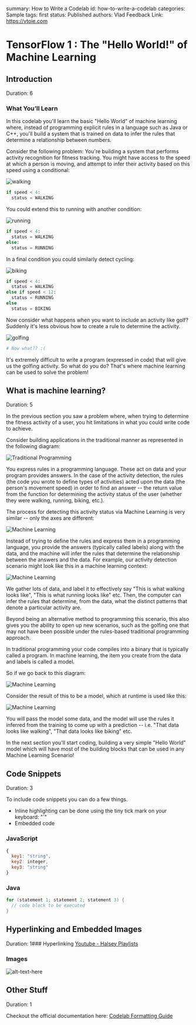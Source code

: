 summary: How to Write a Codelab
id: how-to-write-a-codelab
categories: Sample
tags: first
status: Published 
authors: Vlad
Feedback Link: https://vtoie.com

# TensorFlow 1 : The "Hello World!" of Machine Learning
## Introduction 
Duration: 6

### What You’ll Learn 
In this codelab you'll learn the basic "Hello World" of machine learning where, instead of programming explicit rules in a language such as Java or C++, you'll build a system that is trained on data to infer the rules that determine a relationship between numbers.

Consider the following problem: You're building a system that performs activity recognition for fitness tracking. You might have access to the speed at which a person is moving, and attempt to infer their activity based on this speed using a conditional:

![walking](assets/1.1.png)
```python
if speed < 4: 
  status = WALKING
```
You could extend this to running with another condition:

![running](assets/1.2.png)
```python
if speed < 4: 
  status = WALKING
else:
  status = RUNNING
```
In a final condition you could similarly detect cycling:

![biking](assets/1.3.png)
```python
if speed < 4: 
  status = WALKING
else if speed < 12:
  status = RUNNING
else
  status = BIKING
```
Now consider what happens when you want to include an activity like golf? Suddenly it's less obvious how to create a rule to determine the activity.

![golfing](assets/1.4.png")
```python
# Now what?? :(
```
It's extremely difficult to write a program (expressed in code) that will give us the golfing activity. So what do you do? That's where machine learning can be used to solve the problem!
<!-- ------------------------ -->
## What is machine learning?
Duration: 5

In the previous section you saw a problem where, when trying to determine the fitness activity of a user, you hit limitations in what you could write code to achieve.

Consider building applications in the traditional manner as represented in the following diagram:

![Traditional Programming](assets/2.1.png)

You express rules in a programming language. These act on data and your program provides answers. In the case of the activity detection, the rules (the code you wrote to define types of activities) acted upon the data (the person's movement speed) in order to find an answer -- the return value from the function for determining the activity status of the user (whether they were walking, running, biking, etc.).

The process for detecting this activity status via Machine Learning is very similar -- only the axes are different: 

![Machine Learning](assets/2.2.png)

Instead of trying to define the rules and express them in a programming language, you provide the answers (typically called labels) along with the data, and the machine will infer the rules that determine the relationship between the answers and the data. For example, our activity detection scenario might look like this in a machine learning context:

![Machine Learning](assets/2.3.png)

We gather lots of data, and label it to effectively say "This is what walking looks like", "This is what running looks like" etc. Then, the computer can infer the rules that determine, from the data, what the distinct patterns that denote a particular activity are.

Beyond being an alternative method to programming this scenario, this also gives you the ability to open up new scenarios, such as the golfing one that may not have been possible under the rules-based traditional programming approach.

In traditional programming your code compiles into a binary that is typically called a program. In machine learning, the item you create from the data and labels is called a model.

So if we go back to this diagram:

![Machine Learning](assets/2.4.png)

Consider the result of this to be a model, which at runtime is used like this:

![Machine Learning](assets/2.5.png)

You will pass the model some data, and the model will use the rules it inferred from the training to come up with a prediction -- i.e. "That data looks like walking", "That data looks like biking" etc.

In the next section you'll start coding, building a very simple "Hello World" model which will have most of the building blocks that can be used in any Machine Learning Scenario!
<!-- ------------------------ -->
## Code Snippets
Duration: 3

To include code snippets you can do a few things. 
- Inline highlighting can be done using the tiny tick mark on your keyboard: "`"
- Embedded code

### JavaScript

```javascript
{ 
  key1: "string", 
  key2: integer,
  key3: "string"
}
```

### Java

```java
for (statement 1; statement 2; statement 3) {
  // code block to be executed
}
```

<!-- ------------------------ -->
## Hyperlinking and Embedded Images
Duration: 1### Hyperlinking
[Youtube - Halsey Playlists](https://www.youtube.com/user/iamhalsey/playlists)

### Images
![alt-text-here](assets/backrooms.jpg)

<!-- ------------------------ -->
## Other Stuff
Duration: 1

Checkout the official documentation here: [Codelab Formatting Guide](https://github.com/googlecodelabs/tools/blob/master/FORMAT-GUIDE.md)
